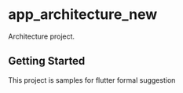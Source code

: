 # app_architecture_new

Architecture project.

## Getting Started

This project is samples for flutter formal suggestion
